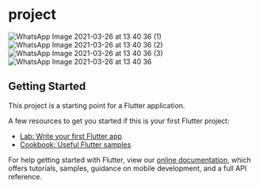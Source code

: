 # project

![WhatsApp Image 2021-03-26 at 13 40 36 (1)](https://user-images.githubusercontent.com/62085991/112592666-e9fe4500-8e38-11eb-9c55-50535cd27085.jpeg)
![WhatsApp Image 2021-03-26 at 13 40 36 (2)](https://user-images.githubusercontent.com/62085991/112592674-ed91cc00-8e38-11eb-9122-53d4f4633724.jpeg)
![WhatsApp Image 2021-03-26 at 13 40 36 (3)](https://user-images.githubusercontent.com/62085991/112592681-f08cbc80-8e38-11eb-864d-258868fa976a.jpeg)
![WhatsApp Image 2021-03-26 at 13 40 36](https://user-images.githubusercontent.com/62085991/112592688-f2ef1680-8e38-11eb-9057-abe02cbcc870.jpeg)


## Getting Started

This project is a starting point for a Flutter application.

A few resources to get you started if this is your first Flutter project:

- [Lab: Write your first Flutter app](https://flutter.dev/docs/get-started/codelab)
- [Cookbook: Useful Flutter samples](https://flutter.dev/docs/cookbook)

For help getting started with Flutter, view our
[online documentation](https://flutter.dev/docs), which offers tutorials,
samples, guidance on mobile development, and a full API reference.
